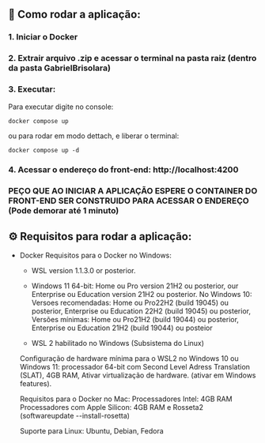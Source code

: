 ## 🔧 Como rodar a aplicação:
### 1. Iniciar o Docker
### 2. Extrair arquivo .zip e acessar o terminal na pasta raiz (dentro da pasta GabrielBrisolara)
### 3. Executar:
Para executar digite no console:
```
docker compose up
```
ou para rodar em modo dettach, e liberar o terminal:
```
docker compose up -d
```
### 4. Acessar o endereço do front-end: http://localhost:4200
### PEÇO QUE AO INICIAR A APLICAÇÃO ESPERE O CONTAINER DO FRONT-END SER CONSTRUIDO PARA ACESSAR O ENDEREÇO (Pode demorar até 1 minuto)


## ⚙️ Requisitos para rodar a aplicação:

- Docker
	Requisitos para o Docker no Windows:
	- WSL version 1.1.3.0 or posterior.
	- Windows 11 64-bit: Home ou Pro version 21H2 ou posterior, our Enterprise ou Education version 21H2 ou posterior.
	No Windows 10:
	Versoes recomendadas: 
		Home ou Pro22H2 (build 19045) ou posterior,
		Enterprise ou Education 22H2 (build 19045) ou posterior,
	Versões mínimas:
		Home ou Pro21H2 (build 19044) ou posterior,
		Enterprise ou Education 21H2 (build 19044) ou posteior

	- WSL 2 habilitado no Windows (Subsistema do Linux)

	Configuração de hardware mínima para o WSL2 no Windows 10 ou Windows 11:
		processador 64-bit com Second Level Adress Translation (SLAT),
		4GB RAM,
		Ativar virtualização de hardware. (ativar em Windows features).

	Requisitos para o Docker no Mac:
	Processadores Intel: 4GB RAM
	Processadores com Apple Silicon: 4GB RAM e Rosseta2 (softwareupdate --install-rosetta)

	Suporte para Linux: Ubuntu, Debian, Fedora
